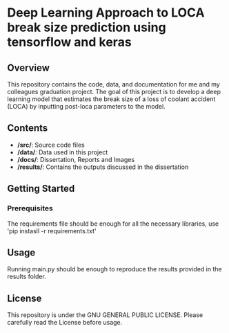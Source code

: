 # Deep Learning Approach to LOCA break size prediction using tensorflow and keras

## Overview

This repository contains the code, data, and documentation for me and my colleagues graduation project. The goal of this project is to develop a deep learning model that
estimates the break size of a loss of coolant accident (LOCA) by inputting post-loca parameters to the model.

## Contents

- **/src/**: Source code files
- **/data/**: Data used in this project
- **/docs/**: Dissertation, Reports and Images
- **/results/**: Contains the outputs discussed in the dissertation

## Getting Started

### Prerequisites

The requirements file should be enough for all the necessary libraries, use 'pip instasll -r requirements.txt'

## Usage

Running main.py should be enough to reproduce the results provided in the results folder.

## License

This repository is under the GNU GENERAL PUBLIC LICENSE. Please carefully read the License before usage.
